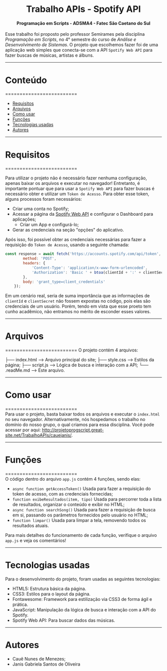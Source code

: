 <h1 align='center'>Trabalho APIs - Spotify API</h1>
<h4 align='center'>Programação em Scripts - ADSMA4 - Fatec São Caetano do Sul</h4>

Esse trabalho foi proposto pelo professor Semirames pela disciplina _Programação em Scripts_, no 4° semestre do curso de _Análise e Desenvolvimento de Sistemas_. O projeto que escolhemos fazer foi de uma aplicação web simples que conecta-se com a API `Spotify Web API` para fazer buscas de músicas, artistas e álbuns.

------------  

# Conteúdo
=========================

* [Requisitos](#requisitos)
* [Arquivos](#arquivos)
* [Como usar](#como-usar)
* [Funções](#funções)
* [Tecnologias usadas ](#tecnologias-usadas )
* [Autores](#autores)

--------------

# Requisitos
=========================

Para utilizar o projeto não é necessário fazer nenhuma configuração, apenas baixar os arquivos e executar no navegador!
Entretanto, é importante pontuar que para usar a `Spotify Web API` para fazer buscas é necessário obter e utilizar um `Token de Acesso`. Para obter esse token, alguns processos foram necessários:
* Criar uma conta no Spotify;
* Acessar a página da [Spotify Web API](https://developer.spotify.com/documentation/web-api) e configurar o Dashboard para aplicações;
  * Criar um App e configurá-lo;
* Gerar as credenciais na seção "opções" do aplicativo.

Após isso, foi possível obter as credenciais necessárias para fazer a requisição do `Token de Acesso`, usando a seguinte chamada:
``` javascript
const response = await fetch('https://accounts.spotify.com/api/token', {
        method: 'POST',
        headers: {
            'Content-Type': 'application/x-www-form-urlencoded', 
            'Authorization': 'Basic ' + btoa(clientId + ':' + clientSecret) 
        },
        body: 'grant_type=client_credentials' 
    });
```
Em um cenário real, seria de suma importância que as informações de `clientId` e `clientSecret` não fossem expostas no código, pois elas são credenciais de um usuário. Porém, tendo em vista que esse proeto tem cunho acadêmico, não entramos no mérito de esconder esses valores.


--------------

# Arquivos
=========================
O projeto contém 4 arquivos:

├── index.html --> Arquivo principal do site;
├── style.css --> Estilos da página;
├── script.js  --> Lógica de busca e interação com a API;
└── .readMe.md -->  Este arquivo.


--------------

# Como usar
=========================  
Para usar o projeto, basta baixar todos os arquivos e executar o `index.html` no seu navegador.
Alternativamente, nós hospedamos o trabalho no domínio do nosso grupo, o qual criamos para essa disciplina. Você pode acessar por aqui: http://projetoprogscript.great-site.net/TrabalhoAPIs/cauejanis/.

--------------  

# Funções
=========================  
O código dentro do arquivo `app.js` contém 4 funções, sendo elas:
- `async function getAccessToken()`
Usada para fazer a requisição do token de acesso, com as credenciais fornecidas;
- `function exibeResultados(item, tipo)`
Usada para percorrer toda a lista de resultados, organizar o conteúdo e exibir no HTML;
- `async function searchSong()`
Usada para fazer a requisição de busca em si, passando os parâmetros fornecidos pelo usuário no HTML;
- `function limpar()`
Usada para limpar a tela, removendo todos os resultados atuais.

Para mais detalhes do funcionamento de cada função, verifique o arquivo `app.js` e veja os comentários! 

--------------  

# Tecnologias usadas  
Para o desenvolvimento do projeto, foram usadas as seguintes tecnologias:
* HTML5: Estrutura básica da página.
* CSS3: Estilos para o layout da página.
* Fontawesome: Framework para estilização via CSS3 de forma ágil e prática.
* JavaScript: Manipulação da lógica de busca e interação com a API do Spotify.
* Spotify Web API: Para buscar dados das músicas.

--------------


# Autores
- Cauê Nunes de Menezes;
- Janis Gabriela Santos de Oliveira


